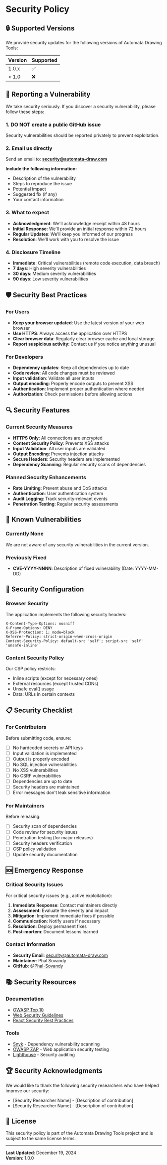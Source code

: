 # Security Policy

## 🔒 Supported Versions

We provide security updates for the following versions of Automata Drawing Tools:

| Version | Supported          |
| ------- | ------------------ |
| 1.0.x   | :white_check_mark: |
| < 1.0   | :x:                |

## 🚨 Reporting a Vulnerability

We take security seriously. If you discover a security vulnerability, please follow these steps:

### 1. **DO NOT** create a public GitHub issue

Security vulnerabilities should be reported privately to prevent exploitation.

### 2. Email us directly

Send an email to: **security@automata-draw.com**

**Include the following information:**

- Description of the vulnerability
- Steps to reproduce the issue
- Potential impact
- Suggested fix (if any)
- Your contact information

### 3. What to expect

- **Acknowledgment**: We'll acknowledge receipt within 48 hours
- **Initial Response**: We'll provide an initial response within 72 hours
- **Regular Updates**: We'll keep you informed of our progress
- **Resolution**: We'll work with you to resolve the issue

### 4. Disclosure Timeline

- **Immediate**: Critical vulnerabilities (remote code execution, data breach)
- **7 days**: High severity vulnerabilities
- **30 days**: Medium severity vulnerabilities
- **90 days**: Low severity vulnerabilities

## 🛡️ Security Best Practices

### For Users

- **Keep your browser updated**: Use the latest version of your web browser
- **Use HTTPS**: Always access the application over HTTPS
- **Clear browser data**: Regularly clear browser cache and local storage
- **Report suspicious activity**: Contact us if you notice anything unusual

### For Developers

- **Dependency updates**: Keep all dependencies up to date
- **Code review**: All code changes must be reviewed
- **Input validation**: Validate all user inputs
- **Output encoding**: Properly encode outputs to prevent XSS
- **Authentication**: Implement proper authentication where needed
- **Authorization**: Check permissions before allowing actions

## 🔍 Security Features

### Current Security Measures

- **HTTPS Only**: All connections are encrypted
- **Content Security Policy**: Prevents XSS attacks
- **Input Validation**: All user inputs are validated
- **Output Encoding**: Prevents injection attacks
- **Secure Headers**: Security headers are implemented
- **Dependency Scanning**: Regular security scans of dependencies

### Planned Security Enhancements

- **Rate Limiting**: Prevent abuse and DoS attacks
- **Authentication**: User authentication system
- **Audit Logging**: Track security-relevant events
- **Penetration Testing**: Regular security assessments

## 🚫 Known Vulnerabilities

### Currently None

We are not aware of any security vulnerabilities in the current version.

### Previously Fixed

- **CVE-YYYY-NNNN**: Description of fixed vulnerability (Date: YYYY-MM-DD)

## 🔧 Security Configuration

### Browser Security

The application implements the following security headers:

```http
X-Content-Type-Options: nosniff
X-Frame-Options: DENY
X-XSS-Protection: 1; mode=block
Referrer-Policy: strict-origin-when-cross-origin
Content-Security-Policy: default-src 'self'; script-src 'self' 'unsafe-inline'
```

### Content Security Policy

Our CSP policy restricts:

- Inline scripts (except for necessary ones)
- External resources (except trusted CDNs)
- Unsafe eval() usage
- Data: URLs in certain contexts

## 📋 Security Checklist

### For Contributors

Before submitting code, ensure:

- [ ] No hardcoded secrets or API keys
- [ ] Input validation is implemented
- [ ] Output is properly encoded
- [ ] No SQL injection vulnerabilities
- [ ] No XSS vulnerabilities
- [ ] No CSRF vulnerabilities
- [ ] Dependencies are up to date
- [ ] Security headers are maintained
- [ ] Error messages don't leak sensitive information

### For Maintainers

Before releasing:

- [ ] Security scan of dependencies
- [ ] Code review for security issues
- [ ] Penetration testing (for major releases)
- [ ] Security headers verification
- [ ] CSP policy validation
- [ ] Update security documentation

## 🆘 Emergency Response

### Critical Security Issues

For critical security issues (e.g., active exploitation):

1. **Immediate Response**: Contact maintainers directly
2. **Assessment**: Evaluate the severity and impact
3. **Mitigation**: Implement immediate fixes if possible
4. **Communication**: Notify users if necessary
5. **Resolution**: Deploy permanent fixes
6. **Post-mortem**: Document lessons learned

### Contact Information

- **Security Email**: security@automata-draw.com
- **Maintainer**: Phal Sovandy
- **GitHub**: [@Phal-Sovandy](https://github.com/Phal-Sovandy)

## 📚 Security Resources

### Documentation

- [OWASP Top 10](https://owasp.org/www-project-top-ten/)
- [Web Security Guidelines](https://web.dev/security/)
- [React Security Best Practices](https://reactjs.org/docs/security.html)

### Tools

- [Snyk](https://snyk.io/) - Dependency vulnerability scanning
- [OWASP ZAP](https://owasp.org/www-project-zap/) - Web application security testing
- [Lighthouse](https://developers.google.com/web/tools/lighthouse) - Security auditing

## 🏆 Security Acknowledgments

We would like to thank the following security researchers who have helped improve our security:

- [Security Researcher Name] - [Description of contribution]
- [Security Researcher Name] - [Description of contribution]

## 📄 License

This security policy is part of the Automata Drawing Tools project and is subject to the same license terms.

---

**Last Updated**: December 19, 2024  
**Version**: 1.0.0
